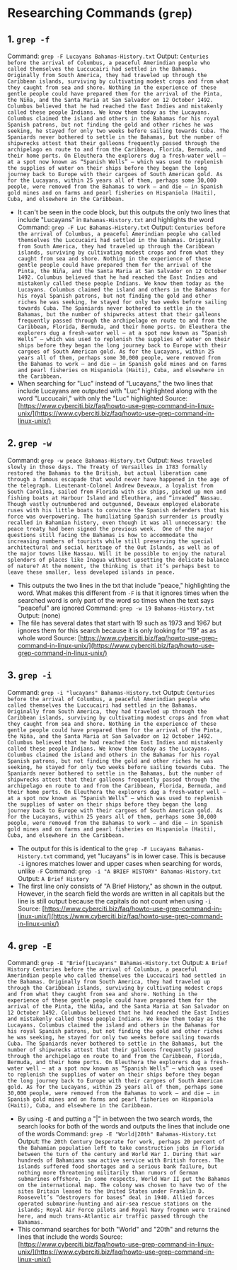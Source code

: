 # Researching Commands (`grep`)

## 1. `grep -f`
Command: ```grep -F Lucayans Bahamas-History.txt```
Output: ```Centuries before the arrival of Columbus, a peaceful Amerindian people who called themselves the Luccucairi had settled in the Bahamas. Originally from South America, they had traveled up through the Caribbean islands, surviving by cultivating modest crops and from what they caught from sea and shore. Nothing in the experience of these gentle people could have prepared them for the arrival of the Pinta, the Niña, and the Santa Maria at San Salvador on 12 October 1492. Columbus believed that he had reached the East Indies and mistakenly called these people Indians. We know them today as the Lucayans. Columbus claimed the island and others in the Bahamas for his royal Spanish patrons, but not finding the gold and other riches he was seeking, he stayed for only two weeks before sailing towards Cuba.
The Spaniards never bothered to settle in the Bahamas, but the number of shipwrecks attest that their galleons frequently passed through the archipelago en route to and from the Caribbean, Florida, Bermuda, and their home ports. On Eleuthera the explorers dug a fresh-water well — at a spot now known as “Spanish Wells” — which was used to replenish the supplies of water on their ships before they began the long journey back to Europe with their cargoes of South American gold. As for the Lucayans, within 25 years all of them, perhaps some 30,000 people, were removed from the Bahamas to work — and die — in Spanish gold mines and on farms and pearl fisheries on Hispaniola (Haiti), Cuba, and elsewhere in the Caribbean.```
* It can't be seen in the code block, but this outputs the only two lines that include "Lucayans" in `Bahamas-History.txt` and highlights the word
Command: ```grep -F Luc Bahamas-History.txt```
Output: ```Centuries before the arrival of Columbus, a peaceful Amerindian people who called themselves the Luccucairi had settled in the Bahamas. Originally from South America, they had traveled up through the Caribbean islands, surviving by cultivating modest crops and from what they caught from sea and shore. Nothing in the experience of these gentle people could have prepared them for the arrival of the Pinta, the Niña, and the Santa Maria at San Salvador on 12 October 1492. Columbus believed that he had reached the East Indies and mistakenly called these people Indians. We know them today as the Lucayans. Columbus claimed the island and others in the Bahamas for his royal Spanish patrons, but not finding the gold and other riches he was seeking, he stayed for only two weeks before sailing towards Cuba.
The Spaniards never bothered to settle in the Bahamas, but the number of shipwrecks attest that their galleons frequently passed through the archipelago en route to and from the Caribbean, Florida, Bermuda, and their home ports. On Eleuthera the explorers dug a fresh-water well — at a spot now known as “Spanish Wells” — which was used to replenish the supplies of water on their ships before they began the long journey back to Europe with their cargoes of South American gold. As for the Lucayans, within 25 years all of them, perhaps some 30,000 people, were removed from the Bahamas to work — and die — in Spanish gold mines and on farms and pearl fisheries on Hispaniola (Haiti), Cuba, and elsewhere in the Caribbean.```
* When searching for "Luc" instead of "Lucayans," the two lines that include Lucayans are outputed with "Luc" highlighted along with the word "Luccucairi," with only the "Luc" highlighted
Source: [https://www.cyberciti.biz/faq/howto-use-grep-command-in-linux-unix/](https://www.cyberciti.biz/faq/howto-use-grep-command-in-linux-unix/)

## 2. `grep -w`
Command: ```grep -w peace Bahamas-History.txt```
Output: ```News traveled slowly in those days. The Treaty of Versailles in 1783 formally restored the Bahamas to the British, but actual liberation came through a famous escapade that would never have happened in the age of the telegraph. Lieutenant-Colonel Andrew Deveaux, a loyalist from South Carolina, sailed from Florida with six ships, picked up men and fishing boats at Harbour Island and Eleuthera, and “invaded” Nassau. Though vastly outnumbered and outgunned, Deveaux employed elaborate ruses with his little boats to convince the Spanish defenders that his force was overpowering. The humiliating Spanish surrender is proudly recalled in Bahamian history, even though it was all unnecessary: the peace treaty had been signed the previous week. 
One of the major questions still facing the Bahamas is how to accommodate the increasing numbers of tourists while still preserving the special architectural and social heritage of the Out Islands, as well as of the major towns like Nassau. Will it be possible to enjoy the natural splendors of places like Inagua without upsetting the delicate balance of nature? At the moment, the thinking is that it’s perhaps best to leave these smaller, less developed islands in peace.```
* This outputs the two lines in the txt that include "peace," highlighting the word. What makes this different from `-F` is that it ignores times when the searched word is only part of the word so times when the text says "peaceful" are ignored
Command: ```grep -w 19 Bahamas-History.txt```
Output: (none)
* The file has several dates that start with 19 such as 1973 and 1967 but ignores them for this search because it is only looking for "19" as as whole word
Source: [https://www.cyberciti.biz/faq/howto-use-grep-command-in-linux-unix/](https://www.cyberciti.biz/faq/howto-use-grep-command-in-linux-unix/)

## 3. `grep -i`
Command: ```grep -i "lucayans" Bahamas-History.txt```
Output: ```Centuries before the arrival of Columbus, a peaceful Amerindian people who called themselves the Luccucairi had settled in the Bahamas. Originally from South America, they had traveled up through the Caribbean islands, surviving by cultivating modest crops and from what they caught from sea and shore. Nothing in the experience of these gentle people could have prepared them for the arrival of the Pinta, the Niña, and the Santa Maria at San Salvador on 12 October 1492. Columbus believed that he had reached the East Indies and mistakenly called these people Indians. We know them today as the Lucayans. Columbus claimed the island and others in the Bahamas for his royal Spanish patrons, but not finding the gold and other riches he was seeking, he stayed for only two weeks before sailing towards Cuba.
The Spaniards never bothered to settle in the Bahamas, but the number of shipwrecks attest that their galleons frequently passed through the archipelago en route to and from the Caribbean, Florida, Bermuda, and their home ports. On Eleuthera the explorers dug a fresh-water well — at a spot now known as “Spanish Wells” — which was used to replenish the supplies of water on their ships before they began the long journey back to Europe with their cargoes of South American gold. As for the Lucayans, within 25 years all of them, perhaps some 30,000 people, were removed from the Bahamas to work — and die — in Spanish gold mines and on farms and pearl fisheries on Hispaniola (Haiti), Cuba, and elsewhere in the Caribbean.```
* The output for this is identical to the ```grep -F Lucayans Bahamas-History.txt``` command, yet "lucayans" is in lower case. This is because `-i` ignores matches lower and upper cases when searching for words, unlike `-F`
Command: ```grep -i "A BRIEF HISTORY" Bahamas-History.txt```
Output: ```A Brief History```
* The first line only consists of "A Brief History," as shown in the output. However, in the search field the words are written in all capitals but the line is still output because the capitals do not count when using `-i`
Source: [https://www.cyberciti.biz/faq/howto-use-grep-command-in-linux-unix/](https://www.cyberciti.biz/faq/howto-use-grep-command-in-linux-unix/)

## 4. `grep -E`
Command: ```grep -E "Brief|Lucayans" Bahamas-History.txt```
Output: ```A Brief History
Centuries before the arrival of Columbus, a peaceful Amerindian people who called themselves the Luccucairi had settled in the Bahamas. Originally from South America, they had traveled up through the Caribbean islands, surviving by cultivating modest crops and from what they caught from sea and shore. Nothing in the experience of these gentle people could have prepared them for the arrival of the Pinta, the Niña, and the Santa Maria at San Salvador on 12 October 1492. Columbus believed that he had reached the East Indies and mistakenly called these people Indians. We know them today as the Lucayans. Columbus claimed the island and others in the Bahamas for his royal Spanish patrons, but not finding the gold and other riches he was seeking, he stayed for only two weeks before sailing towards Cuba.
The Spaniards never bothered to settle in the Bahamas, but the number of shipwrecks attest that their galleons frequently passed through the archipelago en route to and from the Caribbean, Florida, Bermuda, and their home ports. On Eleuthera the explorers dug a fresh-water well — at a spot now known as “Spanish Wells” — which was used to replenish the supplies of water on their ships before they began the long journey back to Europe with their cargoes of South American gold. As for the Lucayans, within 25 years all of them, perhaps some 30,000 people, were removed from the Bahamas to work — and die — in Spanish gold mines and on farms and pearl fisheries on Hispaniola (Haiti), Cuba, and elsewhere in the Caribbean.```
* By using `-E` and putting a "|" in between the two search words, the search looks for both of the words and outputs the lines that include one of the words
Command: ```grep -E "World|20th" Bahamas-History.txt```
Output: ```The 20th Century
Desperate for work, perhaps 20 percent of the Bahamian population left to take construction jobs in Florida between the turn of the century and World War I. During that war hundreds of Bahamians saw active service with British forces. The islands suffered food shortages and a serious bank failure, but nothing more threatening militarily than rumors of German submarines offshore.
In some respects, World War II put the Bahamas on the international map. The colony was chosen to have two of the sites Britain leased to the United States under Franklin D. Roosevelt’s “destroyers for bases” deal in 1940. Allied forces operated submarine-hunting and air-sea rescue stations on the islands; Royal Air Force pilots and Royal Navy frogmen were trained here, and much trans-Atlantic air traffic passed through the Bahamas.```
* This command searches for both "World" and "20th" and returns the lines that include the words
Source: [https://www.cyberciti.biz/faq/howto-use-grep-command-in-linux-unix/](https://www.cyberciti.biz/faq/howto-use-grep-command-in-linux-unix/)
